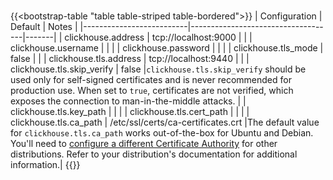 #
{{<bootstrap-table "table table-striped table-bordered">}}
| Configuration            | Default                            | Notes |
|--------------------------|------------------------------------|-------|
| clickhouse.address       | tcp://localhost:9000               |       |
| clickhouse.username      |                                    |       |
| clickhouse.password      |                                    |       |
| clickhouse.tls_mode      | false                              |       |
| clickhouse.tls.address   | tcp://localhost:9440               |       |
| clickhouse.tls.skip_verify   | false                              |`clickhouse.tls.skip_verify` should be used only for self-signed certificates and is never recommended for production use. When set to `true`, certificates are not verified, which exposes the connection to man-in-the-middle attacks. |
| clickhouse.tls.key_path  |                                    |       |
| clickhouse.tls.cert_path |                                    |       |
| clickhouse.tls.ca_path   | /etc/ssl/certs/ca-certificates.crt |The default value for `clickhouse.tls.ca_path` works out-of-the-box for Ubuntu and Debian. You'll need to [configure a different Certificate Authority](#tls) for other distributions. Refer to your distribution's documentation for additional information.|
{{</bootstrap-table>}}

<br>
